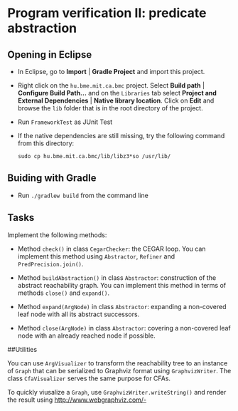 # Program verification II: predicate abstraction

## Opening in Eclipse

- In Eclipse, go to **Import** | **Gradle Project** and import this project.
- Right click on the `hu.bme.mit.ca.bmc` project. Select **Build path** | **Configure Build Path...** and on the `Libraries` tab select **Project and External Dependencies** | **Native library location**. Click on **Edit** and browse the `lib` folder that is in the root directory of the project.
- Run `FrameworkTest` as JUnit Test
- If the native dependencies are still missing, try the following command from this directory:

    ```
    sudo cp hu.bme.mit.ca.bmc/lib/libz3*so /usr/lib/
    ```

## Buiding with Gradle

- Run `./gradlew build` from the command line

## Tasks

Implement the following methods:

- Method `check()` in class `CegarChecker`: the CEGAR loop. You can implement this method using `Abstractor`, `Refiner` and `PredPrecision.join()`.

- Method `buildAbstraction()` in class `Abstractor`: construction of the abstract reachability graph. You can implement this method in terms of methods `close()` and `expand()`.

- Method `expand(ArgNode)` in class `Abstractor`: expanding a non-covered leaf node with all its abstract successors.

- Method `close(ArgNode)` in class `Abstractor`: covering a non-covered leaf node with an already reached node if possible.

##Utilities

You can use `ArgVisualizer` to transform the reachability tree to an instance of `Graph` that can be serialized to Graphviz format using `GraphvizWriter`. The class `CfaVisualizer` serves the same purpose for CFAs.

To quickly viusalize a `Graph`, use `GraphvizWriter.writeString()` and render the result using http://www.webgraphviz.com/-
